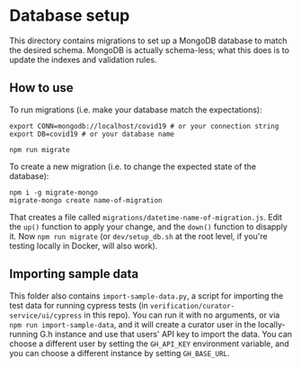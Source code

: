 # Database setup

This directory contains migrations to set up a MongoDB database to match the desired schema. MongoDB is actually schema-less; what this does is to update the indexes and validation rules.

## How to use

To run migrations (i.e. make your database match the expectations):

    export CONN=mongodb://localhost/covid19 # or your connection string
    export DB=covid19 # or your database name

    npm run migrate

To create a new migration (i.e. to change the expected state of the database):

    npm i -g migrate-mongo
    migrate-mongo create name-of-migration

That creates a file called `migrations/datetime-name-of-migration.js`. Edit the `up()` function to apply your change, and the `down()` function to disapply it. Now `npm run migrate` (or `dev/setup_db.sh` at the root level, if you're testing locally in Docker, will also work).

## Importing sample data

This folder also contains `import-sample-data.py`, a script for importing the test data for running cypress tests (in `verification/curator-service/ui/cypress` in this repo). You can run it with no arguments, or via `npm run import-sample-data`, and it will create a curator user in the locally-running G.h instance and use that users' API key to import the data. You can choose a different user by setting the `GH_API_KEY` environment variable, and you can choose a different instance by setting `GH_BASE_URL`.
